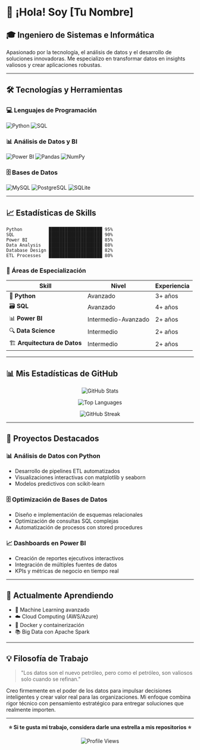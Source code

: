 # 👋 ¡Hola! Soy [Tu Nombre]

## 🎓 Ingeniero de Sistemas e Informática

Apasionado por la tecnología, el análisis de datos y el desarrollo de soluciones innovadoras. Me especializo en transformar datos en insights valiosos y crear aplicaciones robustas.

---

## 🛠️ Tecnologías y Herramientas

### 💻 Lenguajes de Programación
![Python](https://img.shields.io/badge/Python-3776AB?style=for-the-badge&logo=python&logoColor=white)
![SQL](https://img.shields.io/badge/SQL-4479A1?style=for-the-badge&logo=mysql&logoColor=white)

### 📊 Análisis de Datos y BI
![Power BI](https://img.shields.io/badge/PowerBI-F2C811?style=for-the-badge&logo=powerbi&logoColor=black)
![Pandas](https://img.shields.io/badge/Pandas-150458?style=for-the-badge&logo=pandas&logoColor=white)
![NumPy](https://img.shields.io/badge/NumPy-013243?style=for-the-badge&logo=numpy&logoColor=white)

### 🗄️ Bases de Datos
![MySQL](https://img.shields.io/badge/MySQL-4479A1?style=for-the-badge&logo=mysql&logoColor=white)
![PostgreSQL](https://img.shields.io/badge/PostgreSQL-316192?style=for-the-badge&logo=postgresql&logoColor=white)
![SQLite](https://img.shields.io/badge/SQLite-07405E?style=for-the-badge&logo=sqlite&logoColor=white)

---

## 📈 Estadísticas de Skills

```
Python          ████████████████████ 95%
SQL             ████████████████████ 90%
Power BI        ████████████████████ 85%
Data Analysis   ████████████████████ 88%
Database Design ████████████████████ 82%
ETL Processes   ████████████████████ 80%
```

### 🎯 Áreas de Especialización

| Skill | Nivel | Experiencia |
|-------|-------|-------------|
| 🐍 **Python** | Avanzado | 3+ años |
| 🗃️ **SQL** | Avanzado | 4+ años |
| 📊 **Power BI** | Intermedio-Avanzado | 2+ años |
| 🔍 **Data Science** | Intermedio | 2+ años |
| 🏗️ **Arquitectura de Datos** | Intermedio | 2+ años |

---

## 📊 Mis Estadísticas de GitHub

<div align="center">
  
![GitHub Stats](https://github-readme-stats.vercel.app/api?username=TU_USERNAME&show_icons=true&theme=radical&hide_border=true&bg_color=0D1117)

![Top Languages](https://github-readme-stats.vercel.app/api/top-langs/?username=TU_USERNAME&layout=compact&theme=radical&hide_border=true&bg_color=0D1117)

![GitHub Streak](https://streak-stats.demolab.com/?user=TU_USERNAME&theme=radical&hide_border=true&background=0D1117)

</div>

---

## 🚀 Proyectos Destacados

### 📊 Análisis de Datos con Python
- Desarrollo de pipelines ETL automatizados
- Visualizaciones interactivas con matplotlib y seaborn
- Modelos predictivos con scikit-learn

### 🗄️ Optimización de Bases de Datos
- Diseño e implementación de esquemas relacionales
- Optimización de consultas SQL complejas
- Automatización de procesos con stored procedures

### 📈 Dashboards en Power BI
- Creación de reportes ejecutivos interactivos
- Integración de múltiples fuentes de datos
- KPIs y métricas de negocio en tiempo real

---

## 🌱 Actualmente Aprendiendo

- 🤖 Machine Learning avanzado
- ☁️ Cloud Computing (AWS/Azure)
- 🐳 Docker y containerización
- 📚 Big Data con Apache Spark

---



## 💡 Filosofía de Trabajo

> "Los datos son el nuevo petróleo, pero como el petróleo, son valiosos solo cuando se refinan."

Creo firmemente en el poder de los datos para impulsar decisiones inteligentes y crear valor real para las organizaciones. Mi enfoque combina rigor técnico con pensamiento estratégico para entregar soluciones que realmente importen.

---

<div align="center">
  
**⭐ Si te gusta mi trabajo, considera darle una estrella a mis repositorios ⭐**

![Profile Views](https://komarev.com/ghpvc/?username=TU_USERNAME&color=brightgreen&style=flat-square)

</div>
